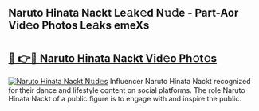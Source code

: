 ## Naruto Hinata Nackt Le𝚊k𝚎d N𝚞𝚍e - Part-Aor Vid𝚎o Photos Le𝚊ks emeXs

# <h2><a href="http://fb8p45.evod.top/?m=Naruto+Hinata+Nackt">🔗 👉🔴 Naruto Hinata Nackt Vid𝚎o Ph𝚘t𝚘s</a></h2>

[![Naruto Hinata Nackt N𝚞d𝚎s](https://i.imgur.com/8V9OHl7.gif)](http://fb8p45.evod.top/?m=Naruto+Hinata+Nackt)
Influencer Naruto Hinata Nackt recognized for their dance and lifestyle content on social platforms. The role Naruto Hinata Nackt of a public figure is to engage with and inspire the public. 
